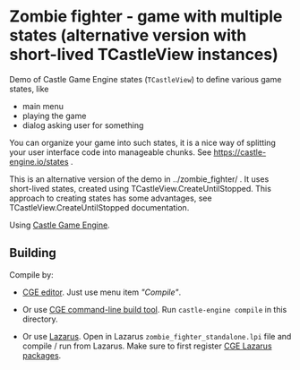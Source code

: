 # Zombie fighter - game with multiple states (alternative version with short-lived TCastleView instances)

Demo of Castle Game Engine states (`TCastleView`) to define various game states, like

- main menu
- playing the game
- dialog asking user for something

You can organize your game into such states, it is a nice way of splitting your user interface code into manageable chunks. See https://castle-engine.io/states .

This is an alternative version of the demo in ../zombie_fighter/ . It uses short-lived states, created using TCastleView.CreateUntilStopped. This approach to creating states has some advantages, see TCastleView.CreateUntilStopped documentation.

Using [Castle Game Engine](https://castle-engine.io/).

## Building

Compile by:

- [CGE editor](https://castle-engine.io/manual_editor.php). Just use menu item _"Compile"_.

- Or use [CGE command-line build tool](https://castle-engine.io/build_tool). Run `castle-engine compile` in this directory.

- Or use [Lazarus](https://www.lazarus-ide.org/). Open in Lazarus `zombie_fighter_standalone.lpi` file and compile / run from Lazarus. Make sure to first register [CGE Lazarus packages](https://castle-engine.io/documentation.php).
